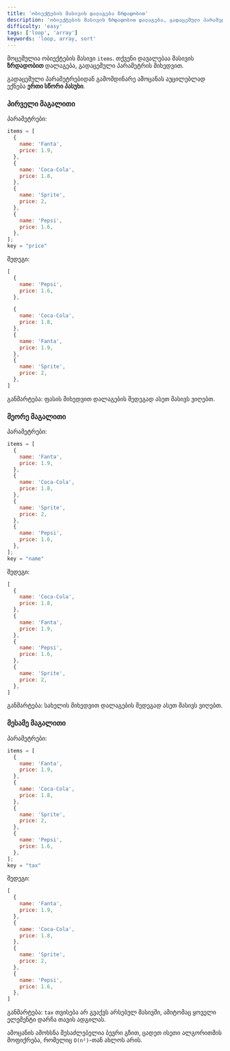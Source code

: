 ```yaml
---
title: 'ობიექტების მასივის დალაგება ზრდადობით'
description: 'ობიექტების მასივის ზრდადობით დალაგება, გადაცემული პარამეტრიდან გამომდინარე'
difficulty: 'easy'
tags: ['loop', 'array']
keywords: 'loop, array, sort'
---
```


მოცემულია ობიექტების მასივი `items`.
თქვენი დავალებაა მასივის **ზრდადობით** დალაგება, გადაცემული პარამეტრის მიხედვით.

გადაცემული პარამეტრებიდან გამომდინარე ამოცანას აუცილებლად ექნება **ერთი სწორი პასუხი**.

### პირველი მაგალითი

პარამეტრები:

```js
items = [
  {
    name: 'Fanta',
    price: 1.9,
  },
  {
    name: 'Coca-Cola',
    price: 1.8,
  },
  {
    name: 'Sprite',
    price: 2,
  },
  {
    name: 'Pepsi',
    price: 1.6,
  },
];
key = "price"
```

შედეგი:

```js
[
  {
    name: 'Pepsi',
    price: 1.6,
  },

  {
    name: 'Coca-Cola',
    price: 1.8,
  },
  {
    name: 'Fanta',
    price: 1.9,
  },
  {
    name: 'Sprite',
    price: 2,
  },
]
```

განმარტება: ფასის მიხედვით დალაგების შედეგად ასეთ მასივს ვიღებთ.

### მეორე მაგალითი

პარამეტრები:

```js
items = [
  {
    name: 'Fanta',
    price: 1.9,
  },
  {
    name: 'Coca-Cola',
    price: 1.8,
  },
  {
    name: 'Sprite',
    price: 2,
  },
  {
    name: 'Pepsi',
    price: 1.6,
  },
];
key = "name"
```

შედეგი:

```js
[
  {
    name: 'Coca-Cola',
    price: 1.8,
  },
  {
    name: 'Fanta',
    price: 1.9,
  },
  {
    name: 'Pepsi',
    price: 1.6,
  },
  {
    name: 'Sprite',
    price: 2,
  },
]
```

განმარტება: სახელის მიხედვით დალაგების შედეგად ასეთ მასივს ვიღებთ.

### მესამე მაგალითი

პარამეტრები:

```js
items = [
  {
    name: 'Fanta',
    price: 1.9,
  },
  {
    name: 'Coca-Cola',
    price: 1.8,
  },
  {
    name: 'Sprite',
    price: 2,
  },
  {
    name: 'Pepsi',
    price: 1.6,
  },
];
key = "tax"
```

შედეგი:

```js
[
  {
    name: 'Fanta',
    price: 1.9,
  },
  {
    name: 'Coca-Cola',
    price: 1.8,
  },
  {
    name: 'Sprite',
    price: 2,
  },
  {
    name: 'Pepsi',
    price: 1.6,
  },
]
```

განმარტება: `tax` თვისება არ გვაქვს არსებულ მასივში, ამიტომაც ყოველი ელემენტი დარჩა თავის ადგილას.

ამოცანის ამოხსნა შესაძლებელია ბევრი გზით,
ცადეთ ისეთი ალგორითმის მოფიქრება, რომელიც `O(n²)`-თან ახლოს არის.